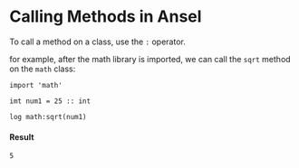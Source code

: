 # Calling Methods in Ansel

To call a method on a class, use the `:` operator.

for example, after the math library is imported, we can call the `sqrt` method on the `math` class:

```ansel
import 'math'

imt num1 = 25 :: int

log math:sqrt(num1)
```
#### Result
```
5
```